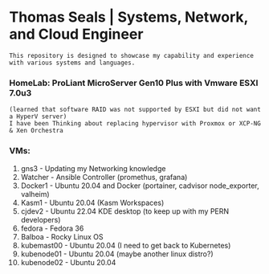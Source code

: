 # Thomas Seals | Systems, Network, and Cloud Engineer
```
This repository is designed to showcase my capability and experience with various systems and languages.
```
### HomeLab: ProLiant MicroServer Gen10 Plus with Vmware ESXI 7.0u3 
```
(learned that software RAID was not supported by ESXI but did not want a HyperV server)
I have been Thinking about replacing hypervisor with Proxmox or XCP-NG & Xen Orchestra
```


### VMs:
1. gns3 - Updating my Networking knowledge
1. Watcher - Ansible Controller (promethus, grafana)
1. Docker1 - Ubuntu 20.04 and Docker (portainer, cadvisor node_exporter, valheim)
1. Kasm1 - Ubuntu 20.04 (Kasm Workspaces)
1. cjdev2 - Ubuntu 22.04 KDE desktop (to keep up with my PERN developers)
1. fedora - Fedora 36 
2. Balboa - Rocky Linux OS
5. kubemast00 - Ubuntu 20.04  (I need to get back to Kubernetes)
6. kubenode01 - Ubuntu 20.04  (maybe another linux distro?)
7. kubenode02 - Ubuntu 20.04  
